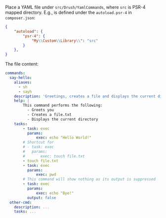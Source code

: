 Place a YAML file under `src/Drush/YamlCommands`, where `src` is PSR-4 mapped directory. E.g., is defined under the `autoload.psr-4` in `composer.json`:

```json
{
    "autoload": {
        "psr-4": {
            "My\\Custom\\Library\\": "src"
        }
    },
}
```

The file content:

```yaml
commands:
  say-hello:
    aliases:
      - sh
      - sayh
    description: 'Greetings, creates a file and displays the current directory'
    help: |
        This command performs the following:
          - Greets you
          - Creates a file.txt
          - Displays the current directory
    tasks:
        - task: exec
          params:
              exec: echo "Hello World!"
        # Shortcut for
        # - task: exec
        #   params:
        #       exec: touch file.txt
        - touch file.txt
        - task: exec
          params:
              exec: pwd
        # This command will show nothing as its output is suppressed
        - task: exec
          params:
              exec: echo "Bye!"
          output: false
  other-cmd:
    description: ...
    tasks: ...
```
